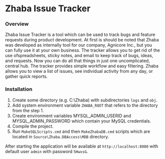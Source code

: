 # Zhaba Issue Tracker

### Overview
Zhaba Issue Tracker is a tool which can be used to track bugs and feature requests during product development. At first is should be noted that Zhaba was developed as internally tool for our company, Agnicore Inc., but you can fully use it at your own business.  The tracker allows you to get rid of the use ofspreadsheets, sticky notes, and email to keep track of bugs, ideas, and requests. Now you can do all that things in just one uncomplicated, central hub. The tracker provides simple workflow and easy filtering. Zhaba allows you to view a list of issues, see individual activity from any day, or gather quick reports.


### Installation
1. Create some directory (e.g. C:\Zhaba) with subdirectories `logs` and `obj`.
2. Add system environment variable `ZHABA_ROOT` that refers to the directory from the step 1.
3. Create environment variables MYSQL_ADMIN_USERID and MYSQL_ADMIN_PASSWORD which contain your MySQL credentials.
4. Compile the project.
5. Run `MakeSQLScripts.cmd` and then `MakeZhabaDB.cmd` scripts which are located in `Source\Zhaba.DBAccess\MDB` directory.

After starting the application will be available at `http://localhost:8080` with default user `admin` with password `5HwxsG`. 
